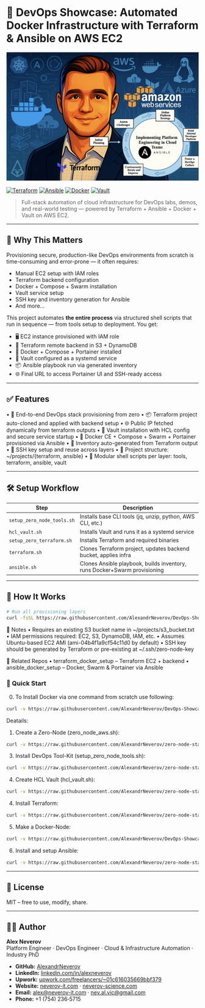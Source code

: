 # 🧰 DevOps Showcase: Automated Docker Infrastructure with Terraform & Ansible on AWS EC2

![Admin Terraform Bootstrap EC2 Demo](https://raw.githubusercontent.com/AlexandrNeverov/DevOps-Showcase-Automated-Docker-Infrastructure-with-Terraform-and-Ansible-AWS-EC2-/main/image.png)

[![Terraform](https://img.shields.io/badge/Terraform-Infrastructure--as--Code-623CE4?style=for-the-badge&logo=terraform&logoColor=white)](https://github.com/AlexandrNeverov/terraform_docker_setup)
[![Ansible](https://img.shields.io/badge/Ansible-Provisioning--Automation-EE0000?style=for-the-badge&logo=ansible&logoColor=white)](https://github.com/AlexandrNeverov/ansible_docker_setup)
[![Docker](https://img.shields.io/badge/Docker-Container--Stack-2496ED?style=for-the-badge&logo=docker&logoColor=white)](https://www.docker.com/)
[![Vault](https://img.shields.io/badge/Vault-Secure--Secrets-000000?style=for-the-badge&logo=vault&logoColor=white)](https://www.vaultproject.io/)

> Full-stack automation of cloud infrastructure for DevOps labs, demos, and real-world testing — powered by Terraform + Ansible + Docker + Vault on AWS EC2.

---

## 🚦 Why This Matters

Provisioning secure, production-like DevOps environments from scratch is time-consuming and error-prone — it often requires:

- Manual EC2 setup with IAM roles  
- Terraform backend configuration  
- Docker + Compose + Swarm installation  
- Vault service setup  
- SSH key and inventory generation for Ansible  
- And more…

This project automates **the entire process** via structured shell scripts that run in sequence — from tools setup to deployment. You get:

- 🖥️ EC2 instance provisioned with IAM role  
- 🔐 Terraform remote backend in S3 + DynamoDB  
- 🐳 Docker + Compose + Portainer installed  
- 🧰 Vault configured as a systemd service  
- 📦 Ansible playbook run via generated inventory  
- 🌐 Final URL to access Portainer UI and SSH-ready access  

---

## ✅ Features

• 🚀 End-to-end DevOps stack provisioning from zero
• 📦 Terraform project auto-cloned and applied with backend setup
• 🌐 Public IP fetched dynamically from terraform outputs
• 🔐 Vault installation with HCL config and secure service startup
• 🐳 Docker CE + Compose + Swarm + Portainer provisioned via Ansible
• 🧩 Inventory auto-generated from Terraform output
• 🔑 SSH key setup and reuse across layers
• 📂 Project structure: ~/projects/{terraform, ansible}
• 🧵 Modular shell scripts per layer: tools, terraform, ansible, vault

---

## 🛠️ Setup Workflow

| Step | Description |
|------|-------------|
| `setup_zero_node_tools.sh` | Installs base CLI tools (jq, unzip, python, AWS CLI, etc.) |
| `hcl_vault.sh` | Installs Vault and runs it as a systemd service |
| `setup_zero_terraform.sh` | Installs Terraform and required binaries |
| `terraform.sh` | Clones Terraform project, updates backend bucket, applies infra |
| `ansible.sh` | Clones Ansible playbook, builds inventory, runs Docker+Swarm provisioning |

---

## 🧪 How It Works

```bash
# Run all provisioning layers
curl -fsSL https://raw.githubusercontent.com/AlexandrNeverov/DevOps-Showcase-Automated-Docker-Infrastructure-with-Terraform-and-Ansible-AWS-EC2-/main/boot/setup_all.sh | bash
```

📝 Notes
	•	Requires an existing S3 bucket name in ~/projects/s3_bucket.txt
	•	IAM permissions required: EC2, S3, DynamoDB, IAM, etc.
	•	Assumes Ubuntu-based EC2 AMI (ami-04b4f1a9cf54c11d0 by default)
	•	SSH key should be generated by Terraform or pre-existing at ~/.ssh/zero-node-key

🔗 Related Repos
	•	terraform_docker_setup – Terraform EC2 + backend
	•	ansible_docker_setup – Docker, Swarm & Portainer via Ansible

 ### 🚀 Quick Start


0. To Install Docker via one command from scratch use following:
```bash
curl -v https://raw.githubusercontent.com/AlexandrNeverov/DevOps-Showcase-Automated-Docker-Infrastructure-with-Terraform-and-Ansible-AWS-EC2-/refs/heads/main/boot/setup_all.sh | bash - 
```

Deatails:

1. Create a Zero-Node (zero_node_aws.sh):
```bash
curl -v https://raw.githubusercontent.com/AlexandrNeverov/zero-node-stack-full/refs/heads/main/boot/create_zero_node_aws.sh | bash -
```

3. Install DevOps Tool-Kit (setup_zero_node_tools.sh):
```bash
curl -v https://raw.githubusercontent.com/AlexandrNeverov/zero-node-stack-full/refs/heads/main/boot/setup_zero_node_tools.sh | bash - 
```

4. Create HCL Vault (hcl_vault.sh):
```bash
curl -v https://raw.githubusercontent.com/AlexandrNeverov/zero-node-stack-full/refs/heads/main/boot/hcl_vault.sh | bash -
```

4. Install Terraform:
```bash
curl -v https://raw.githubusercontent.com/AlexandrNeverov/zero-node-stack-full/refs/heads/main/boot/setup_zero_terraform.sh | bash -
```

5. Make a Docker-Node:
```bash
curl -v https://raw.githubusercontent.com/AlexandrNeverov/DevOps-Showcase-Automated-Docker-Infrastructure-with-Terraform-and-Ansible-AWS-EC2-/refs/heads/main/boot/docker.sh | bash -
```

6. Install and setup Ansible:
```bash
curl -v https://raw.githubusercontent.com/AlexandrNeverov/zero-node-stack-full/refs/heads/main/boot/setup_zero_ansible.sh | bash - 
```

---

## 📄 License

MIT – free to use, modify, share.

---

## 👨‍💻 Author

**Alex Neverov**  
Platform Engineer · DevOps Engineer · Cloud & Infrastructure Automation · Industry PhD

- **GitHub:** [AlexandrNeverov](https://github.com/AlexandrNeverov)  
- **LinkedIn:** [linkedin.com/in/alexneverov](https://www.linkedin.com/in/alexneverov)  
- **Upwork:** [upwork.com/freelancers/~01c616035669bbf379](https://www.upwork.com/freelancers/~01c616035669bbf379)  
- **Website:** [neverov-it.com](https://neverov-it.com) · [neverov-science.com](https://neverov-science.com)  
- **Email:** [alex@neverov-it.com](mailto:alex@neverov-it.com) · [nev.al.vic@gmail.com](mailto:nav.al.vic@.com)
- **Phone:** +1 (754) 236‑5715

 


